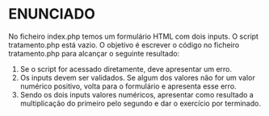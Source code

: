 # ENUNCIADO

No ficheiro index.php temos um formulário HTML com dois inputs.
O script tratamento.php está vazio.
O objetivo é escrever o código no ficheiro tratamento.php para
alcançar o seguinte resultado:

1. Se o script for acessado diretamente, deve apresentar um erro.
2. Os inputs devem ser validados. Se algum dos valores não for um
   valor numérico positivo, volta para o formulário e apresenta esse erro.
3. Sendo os dois inputs valores numéricos, apresentar como resultado
   a multiplicação do primeiro pelo segundo e dar o exercício por terminado.
